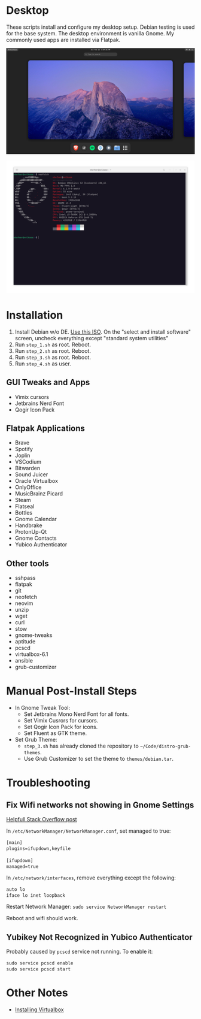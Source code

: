 # Desktop

These scripts install and configure my desktop setup. Debian testing is used for the base system. The desktop environment is vanilla Gnome. My commonly used apps are installed via Flatpak.

![screenshot_1](/assets/screenshot_1.png)

![screenshot_2](/assets/screenshot_2.png)

# Installation

1. Install Debian w/o DE. [Use this ISO](https://cdimage.debian.org/cdimage/unofficial/non-free/cd-including-firmware/weekly-builds/amd64/iso-cd/). On the "select and install software" screen, uncheck everything except "standard system utilities"
2. Run `step_1.sh` as root. Reboot.
3. Run `step_2.sh` as root. Reboot.
4. Run `step_3.sh` as root. Reboot.
5. Run `step_4.sh` as user.

## GUI Tweaks and Apps
- Vimix cursors
- Jetbrains Nerd Font
- Qogir Icon Pack

## Flatpak Applications
- Brave
- Spotify
- Joplin
- VSCodium
- Bitwarden
- Sound Juicer
- Oracle Virtualbox
- OnlyOffice
- MusicBrainz Picard
- Steam
- Flatseal
- Bottles
- Gnome Calendar
- Handbrake
- ProtonUp-Qt
- Gnome Contacts
- Yubico Authenticator

## Other tools
- sshpass 
- flatpak 
- git 
- neofetch 
- neovim 
- unzip 
- wget 
- curl 
- stow 
- gnome-tweaks 
- aptitude 
- pcscd 
- virtualbox-6.1 
- ansible 
- grub-customizer

# Manual Post-Install Steps
- In Gnome Tweak Tool:
  - Set Jetbrains Mono Nerd Font for all fonts.
  - Set Vimix Cusrors for cursors.
  - Set Qogir Icon Pack for icons.
  - Set Fluent as GTK theme.
- Set Grub Theme:
  - `step_3.sh` has already cloned the repository to `~/Code/distro-grub-themes`. 
  - Use Grub Customizer to set the theme to `themes/debian.tar`.

# Troubleshooting

## Fix Wifi networks not showing in Gnome Settings

[Helpfull Stack Overflow post](https://askubuntu.com/questions/71159/network-manager-says-device-not-managed)

In `/etc/NetworkManager/NetworkManager.conf`, set managed to true:
```
[main]
plugins=ifupdown,keyfile

[ifupdown]
managed=true
```

In `/etc/network/interfaces`, remove everything except the following:
```
auto lo
iface lo inet loopback
```

Restart Network Manager:
`sudo service NetworkManager restart`

Reboot and wifi should work.

## Yubikey Not Recognized in Yubico Authenticator

Probably caused by `pcscd` service not running. To enable it:
```
sudo service pcscd enable
sudo service pcscd start
```

# Other Notes
- [Installing Virtualbox](https://www.virtualbox.org/wiki/Linux_Downloads)
